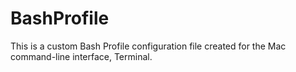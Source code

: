 # BashProfile
This is a custom Bash Profile configuration file created for the Mac command-line interface, Terminal.
